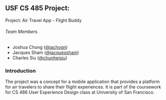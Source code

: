 ## USF CS 485 Project:
Project: Air Travel App - Flight Buddy

###### Team Members
* Joshua Chong ([@jachogn](https://github.com/jachogn))
* Jacques Sham ([@jacquessham](https://github.com/jacquessham))
* Charles Siu ([@chunheisiu](https://github.com/chunheisiu))

### Introduction
The project was a concept for a mobile application that provides a platform for air travelers to share their flight
experiences. It is part of the coursework for CS 486 User Experience Design class at University of San Francisco.
